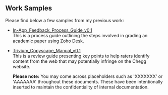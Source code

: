 ## Work Samples
Please find below a few samples from my previous work:  

- [In-App_Feedback_Process_Guide_v0.1](https://github.com/Snehatojo/techwriting/blob/main/DITA/worksamples/In-App_Feedback_Process_Guide_v0.1.pdf)  
  This is a process guide outlining the steps involved in grading an academic paper using Zoho Desk.

- [Trivium_Copyscape_Manual_v0.1](https://github.com/Snehatojo/techwriting/blob/main/DITA/worksamples/Trivium_Copyscape_Manual_v0.1.pdf)  
  This is a review guide presenting key points to help raters identify content from the web that may potentially infringe on the Chegg website.

  **Please note:** You may come across placeholders such as 'XXXXXXX' or 'AAAAAAA' throughout these documents. These have been intentionally inserted to maintain the confidentiality of internal documentation.
